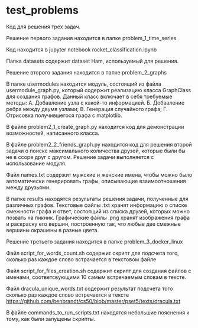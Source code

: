 # test_problems
Код для решения трех задач.

Решение первого задания находится в папке 
problem_1_time_series

Код находится в jupyter notebook
rocket_classification.ipynb

Папка datasets содержит dataset Ham, используемый для решения.

Решение второго задания находится в папке
problem_2_graphs

В папке usermodules находится модуль, состоящий
из файла usermodule_graph.py, который содержит
реализацию класса GraphClass для создания графов.
Данный класс включает в себя требуемые методы:
А. Добавление узла с какой-то информацией.
Б. Добавление ребра между двумя узлами;
B. Генерация случайного графа;
Г. Отрисовка получившегося графа с matplotlib.

В файле problem2_1_create_graph.py 
находится код для демонстрации возможностей, написанного класса.

В файле problem2_2_friends_graph.py
находится код для решения второй задачи о поиске максимального
количества друзей, которые были бы не в ссоре друг с другом.
Решение задачи выполняется с использование модуля.

Файл names.txt содержит мужские и женские имена, чтобы можно было
автоматически генерировать графы, описывающие взаимоотношения между
друзьями.

В папке results находятся результаты решения задачи, полученные 
для различных графов.
Текстовые файлы .txt хранят информацию о списке смежности графа
и ответ, состоящий из списка друзей, которых можно позвать на пикник.
Графические файлы .png хранят изображения графа и раскраску его вершин,
построенную так, что любые две смежные вершины окрашены в разные цвета.


Решение третьего задания находится в папке 
problem_3_docker_linux

Файл script_for_words_count.sh содержит скрипт
для подсчета того, сколько раз каждое слово встрачается
в текстовом файле

Файл script_for_files_creation.sh содержит скрипт
для создания файлов с именами, соответсвующими 10
самым встречаемым словам в тексте.

Файл dracula_unique_words.txt содержит результат подсчета
того сколько раз каждое слово встречается в тексте 
https://github.com/benbrandt/cs50/blob/master/pset5/texts/dracula.txt

В файле commands_to_run_scripts.txt находятся небольшие пояснения к
тому, как были запущены скрипты. 
